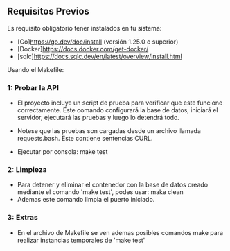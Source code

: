 ## Requisitos Previos

Es requisito obligatorio tener instalados en tu sistema:
*   [Go]https://go.dev/doc/install (versión 1.25.0 o superior)
*   [Docker]https://docs.docker.com/get-docker/
*   [sqlc]https://docs.sqlc.dev/en/latest/overview/install.html

Usando el Makefile:

### 1: Probar la API

* El proyecto incluye un script de prueba para verificar que este funcione correctamente. Este comando configurará la base de datos, iniciará el servidor, ejecutará las pruebas y luego lo detendrá todo.

* Notese que las pruebas son cargadas desde un archivo llamada requests.bash. Este contiene sentencias CURL.

* Ejecutar por consola:
        make test

### 2: Limpieza

* Para detener y eliminar el contenedor con la base de datos creado mediante el comando 'make test', podes usar:
        make clean
* Ademas este comando limpia el puerto iniciado.

### 3: Extras

* En el archivo de Makefile se ven ademas posibles comandos make para realizar instancias temporales de 'make test'